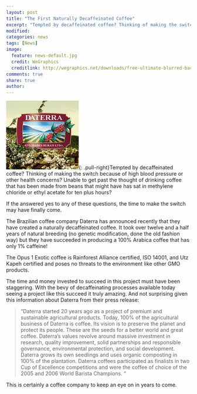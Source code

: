 ```yaml
---
layout: post
title: "The First Naturally Decaffeinated Coffee"
excerpt: "Tempted by decaffeinated coffee? Thinking of making the switch because of high blood pressure or other health concerns?"
modified: 
categories: news
tags: [News]
image:
  feature: news-default.jpg
  credit: WeGraphics
  creditlink: http://wegraphics.net/downloads/free-ultimate-blurred-background-pack/
comments: true
share: true
author: 
---
```

![Daterra](/images/daterra.png){: .pull-right}Tempted by decaffeinated coffee? Thinking of making the switch because of high blood pressure or other health concerns? Unable to get past the thought of drinking coffee that has been made from beans that might have has sat in methylene chloride or ethyl acetate for ten plus hours?

If the answered yes to any of these questions, the time to make the switch may have finally come.

The Brazilian coffee company Daterra has announced recently that they have created a naturally decaffeinated coffee. It took over twelve and a half years of natural breeding (no genetic modification, done the old fashion way) but they have succeeded in producing a 100% Arabica coffee that has only 1% caffeine!

The Opus 1 Exotic coffee is Rainforest Alliance certified, ISO 14001, and Utz Kapeh certified and poses no threats to the environment like other GMO products.

The time and money invested to succeed in this project must have been staggering.  With the bevy of decaffeinating processes available today seeing a project like this succeed it truly amazing.  And not surprising given this information about Daterra from their press release:

> “Daterra started 20 years ago as a project of premium and sustainable agricultural products. Today, 100% of the agricultural business of Daterra is coffee. Its vision is to preserve the planet and protect its people. These are the seeds for a better world and great coffee. Daterra’s values revolve around massive investment in research, quality improvement, solid partnerships and responsible governance, environmental protection, and social development. Daterra grows its own seedlings and uses organic composting in 100% of the plantation. Daterra coffees participated as finalists in two Cup of Excellence competitions and were the coffee of choice of the 2005 and 2006 World Barista Champions. “

This is certainly a coffee company to keep an eye on in years to come.